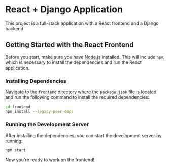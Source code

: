 # React + Django Application

This project is a full-stack application with a React frontend and a Django backend.

## Getting Started with the React Frontend

Before you start, make sure you have [Node.js](https://nodejs.org/) installed. This will include `npm`, which is necessary to install the dependencies and run the React application.

### Installing Dependencies

Navigate to the `frontend` directory where the `package.json` file is located and run the following command to install the required dependencies:

```bash
cd frontend
npm install --legacy-peer-deps
```

### Running the Development Server
After installing the dependencies, you can start the development server by running:
```bash
npm start
```
Now you're ready to work on the frontend!
